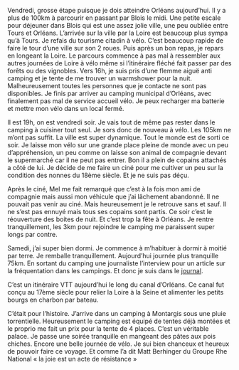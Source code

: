 Vendredi, grosse étape puisque je dois atteindre Orléans aujourd’hui. Il y a plus de 100km à parcourir en passant par Blois le midi. Une petite escale pour déjeuner dans Blois qui est une assez jolie ville, une peu oubliée entre Tours et Orléans. L’arrivée sur la ville par la Loire est beaucoup plus sympa qu’à Tours. Je refais du tourisme citadin à vélo.
C’est beaucoup rapide de faire le tour d’une ville sur son 2 roues.
Puis après un bon repas, je repars en longeant la Loire. Le parcours commence à pas mal à ressembler aux autres journées de Loire à vélo même si l’itinéraire fléché fait passer par des forêts ou des vignobles.
Vers 16h, je suis pris d’une flemme aiguë anti camping et je tente de me trouver un warmshower pour la nuit. Malheureusement toutes les personnes que je contacte ne sont pas disponibles. Je finis par arriver au camping municipal d’Orléans, avec finalement pas mal de service accueil vélo. Je peux recharger ma batterie et mettre mon vélo dans un local fermé.

Il est 19h, on est vendredi soir. Je vais tout de même pas rester dans le camping à cuisiner tout seul. Je sors donc de nouveau à vélo. Les 105km ne m’ont pas suffit. La ville est super dynamique. Tout le monde est de sorti ce soir. Je laisse mon vélo sur une grande place pleine de monde avec un peu d’appréhension, un peu comme on laisse son animal de compagnie devant le supermarché car il ne peut pas entrer. Bon il a plein de copains attachés a côté de lui. 
Je décide de me faire un ciné pour me cultiver un peu sur la condition des nonnes du 18ème siècle. Et je ne suis pas déçu. 

Après le ciné, Mel me fait remarqué que c’est à la fois mon ami de compagnie mais aussi mon véhicule que j’ai lâchement abandonné. Il ne pouvait pas venir au ciné. Mais heureusement je le retrouve sans et sauf. Il ne s’est pas ennuyé mais tous ses copains sont partis. Ce soir c’est le réouverture des boites de nuit. Et c’est trop la fête à Orléans.
Je rentre tranquillement, les 3km pour rejoindre le camping me paraissent super longs par contre. 

Samedi, j’ai super bien dormi. Je commence à m’habituer à dormir à moitié par terre. 
Je remballe tranquillement. Aujourd’hui journée plus tranquille 75km. En sortant du camping une journaliste l’interview pour un article sur la fréquentation dans les campings. Et donc je suis dans le [journal](https://www.francebleu.fr/infos/economie-social/vacances-d-ete-le-debut-de-saison-commence-fort-au-camping-municipal-de-saint-jean-de-la-ruelle-1625912069).

C’est un itinéraire VTT aujourd’hui le long du canal d’Orléans. Ce canal fut conçu au 17ème siècle pour relier la Loire à la Seine et alimenter les petits bourgs en charbon par bateau.

C’était pour l’histoire. J’arrive dans un camping à Montargis sous une pluie torrentielle. Heureusement le camping est équipé de tentes déjà montées et le proprio me fait un prix pour la tente de 4 places. C’est un véritable palace. Je passe une soirée tranquille en mangeant des pâtes aux pois chiches. Encore une belle journée de vélo. Je sui bien chanceux et heureux de pouvoir faire ce voyage. Et comme l’a dit Matt Berhinger du Groupe Rhe National « la joie est un acte de résistance »